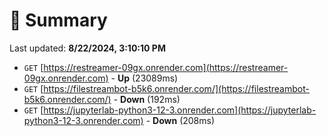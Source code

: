 # 📖 Summary
Last updated: **8/22/2024, 3:10:10 PM**

- `GET` [https://restreamer-09gx.onrender.com](https://restreamer-09gx.onrender.com) - **Up** (23089ms)
- `GET` [https://filestreambot-b5k6.onrender.com/](https://filestreambot-b5k6.onrender.com/) - **Down** (192ms)
- `GET` [https://jupyterlab-python3-12-3.onrender.com](https://jupyterlab-python3-12-3.onrender.com) - **Down** (208ms)

